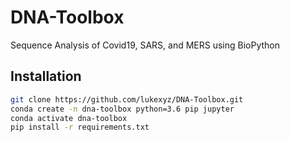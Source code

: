 # DNA-Toolbox
Sequence Analysis of Covid19, SARS, and MERS using BioPython


## Installation

```sh
git clone https://github.com/lukexyz/DNA-Toolbox.git
conda create -n dna-toolbox python=3.6 pip jupyter
conda activate dna-toolbox
pip install -r requirements.txt
```

